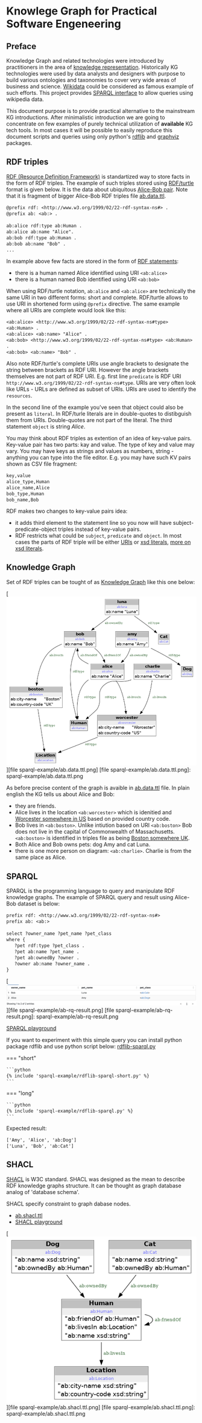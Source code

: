 # Knowlege Graph for Practical Software Engeneering

## Preface

Knowledge Graph and related technologies were introduced by practitioners in the area of [knowledge representation](https://en.wikipedia.org/wiki/Knowledge_representation_and_reasoning). Historically KG technologies were used by data analysts and designers with purpose to build various ontologies and taxonomies to cover very wide areas of business and science. [Wikidata](https://www.wikidata.org/wiki/Wikidata:Main_Page) could be considered as famous example of such efforts. This project provides [SPARQL interface](https://www.wikidata.org/wiki/Wikidata:Request_a_query#Help_with_a_query) to allow queries using wikipedia data.

This document purpose is to provide practical alternative to the mainstream KG introductions. After minimalistic introduction we are going to concentrate on few examples of purely technical utilization of **available** KG tech tools. In most cases it will be possible to easily reproduce this document scripts and queries using only python's [rdflib](https://pypi.org/project/rdflib/) and [graphviz](https://pypi.org/project/graphviz/) packages.

## RDF triples

[RDF (Resource Definition Framework)](https://en.wikipedia.org/wiki/Resource_Description_Framework) is standartized way to store facts in the form of RDF triples. The example of such triples stored using [RDF/turtle](https://en.wikipedia.org/wiki/Turtle_(syntax)) format is given below. It is the data about ubiquitous [Alice-Bob pair](https://en.wikipedia.org/wiki/Alice_and_Bob). Note that it is fragment of bigger Alice-Bob RDF triples file [ab.data.ttl](/kgm/sparql-example/ab.data.ttl).

```
@prefix rdf: <http://www.w3.org/1999/02/22-rdf-syntax-ns#> .
@prefix ab: <ab:> .

ab:alice rdf:type ab:Human .
ab:alice ab:name "Alice".
ab:bob rdf:type ab:Human .
ab:bob ab:name "Bob" .
...
```

In example above few facts are stored in the form of [RDF statements](https://www.w3.org/TR/rdf11-primer/#section-triple):

 - there is a human named Alice identified using URI `<ab:alice>`
 - there is a human named Bob identified using URI `<ab:bob>`

When using RDF/turtle notation, `ab:alice` and `<ab:alice>` are technically the same URI in two different forms: short and complete. RDF/turtle allows to use URI in shortened form using `@prefix` directive. The same example where all URIs are complete would look like this:

```
<ab:alice> <http://www.w3.org/1999/02/22-rdf-syntax-ns#type> <ab:Human> .
<ab:alice> <ab:name> "Alice" .
<ab:bob> <http://www.w3.org/1999/02/22-rdf-syntax-ns#type> <ab:Human> .
<ab:bob> <ab:name> "Bob" .
```

Also note RDF/turtle's complete URIs use angle brackets to designate the string between brackets as RDF URI. However the angle brackets themselves are not part of RDF URI. E.g. first line `predicate` is RDF URI `http://www.w3.org/1999/02/22-rdf-syntax-ns#type`. URIs are very often look like URLs - URLs are defined as subset of URIs. URIs are used to identify the `resources`.

In the second line of the example you've seen that object could also be present as `literal`. In RDF/turle literals are in double-quotes to distibguish them from URIs. Double-quotes are not part of the literal. The third statement `object` is string *Alice*.

You may think about RDF triples as extention of an idea of key-value pairs. Key-value pair has two parts: kay and value. The type of key and value may vary. You may have keys as strings and values as numbers, string - anything you can type into the file editor. E.g. you may have such KV pairs shown as CSV file fragment:

```
key,value
alice_type,Human
alice_name,Alice
bob_type,Human
bob_name,Bob
```

RDF makes two changes to key-value pairs idea:

 - it adds third element to the statement line so you now will have subject-predicate-object triples instead of key-value pairs.
 - RDF restricts what could be `subject`, `predicate` and `object`. In most cases the parts of RDF triple will be either [URIs](https://en.wikipedia.org/wiki/Uniform_Resource_Identifier) or [xsd literals](https://www.w3.org/TR/rdf11-concepts/#xsd-datatypes), [more on xsd literals](https://www.w3.org/TR/xmlschema-2/#built-in-datatypes).

## Knowledge Graph

Set of RDF triples can be tought of as [Knowledge Graph](https://en.wikipedia.org/wiki/Knowledge_graph) like this one below:

[![image](sparql-example/ab.data.ttl.png)][file sparql-example/ab.data.ttl.png]
[file sparql-example/ab.data.ttl.png]: sparql-example/ab.data.ttl.png

As before precise content of the graph is avaible in [ab.data.ttl](/kgm/sparql-example/ab.data.ttl) file. In plain english the KG tells us about Alice and Bob:

 - they are friends.
 - Alice lives in the location `<ab:worcester>` which is idenitied and [Worcester somewhere in US](https://en.wikipedia.org/wiki/Worcester,_Massachusetts) based on provided country code.
 - Bob lives in `<ab:boston>`. Unlike intiution based on URI `<ab:boston>` Bob does not live in the capital of Commonwealth of Massachusetts. `<ab:boston>` is identified in triples file as being [Boston somewhere UK](https://en.wikipedia.org/wiki/Boston,_Lincolnshire).
 - Both Alice and Bob owns pets: dog Amy and cat Luna.
 - there is one more person on diagram: `<ab:charlie>`. Charlie is from the same place as Alice.

## SPARQL

SPARQL is the programming language to query and manipulate RDF knowledge graphs. The example of SPARQL query and result using Alice-Bob dataset is below:

```
prefix rdf: <http://www.w3.org/1999/02/22-rdf-syntax-ns#>
prefix ab: <ab:>

select ?owner_name ?pet_name ?pet_class
where {
   ?pet rdf:type ?pet_class .
   ?pet ab:name ?pet_name .
   ?pet ab:ownedBy ?owner .
   ?owner ab:name ?owner_name .
}
```

[![image](sparql-example/ab-rq-result.png)][file sparql-example/ab-rq-result.png]
[file sparql-example/ab-rq-result.png]: sparql-example/ab-rq-result.png

[SPARQL playground](https://atomgraph.github.io/SPARQL-Playground/)

If you want to experiment with this simple query you can install python package rdflib and use python script below:
[rdflib-sparql.py](/kgm/sparql-example/rdflib-sparql.py)

=== "short"

    ```python    
    {% include 'sparql-example/rdflib-sparql-short.py' %}
    ```
    
=== "long"

    ```python
    {% include 'sparql-example/rdflib-sparql.py' %}
    ```

Expected result:
```
['Amy', 'Alice', 'ab:Dog']
['Luna', 'Bob', 'ab:Cat']
```

## SHACL

[SHACL](https://en.wikipedia.org/wiki/SHACL) is W3C standard. SHACL was designed as the mean to describe RDF knowledge graphs structure. It can be thought as graph database analog of 'database schema'.

SHACL specify constraint to graph dabase nodes.

 - [ab.shacl.ttl](/kgm/sparql-example/ab.shacl.ttl)
 - [SHACL playground](https://shacl.org/playground/)

[![image](sparql-example/ab.shacl.ttl.png)][file sparql-example/ab.shacl.ttl.png]
[file sparql-example/ab.shacl.ttl.png]: sparql-example/ab.shacl.ttl.png
